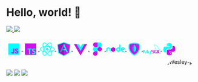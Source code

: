 # Hello, world! 👋

<div align="left">
  <a href="https://github.com/wesley-azevedo">
  <img height="160em" src="https://github-readme-stats.vercel.app/api?username=wesley-azevedo&show_icons=true&theme=tokyonight&include_all_commits=true&count_private=true"/>
  <img height="160em" src="https://github-readme-stats.vercel.app/api/top-langs/?username=wesley-azevedo&layout=compact&langs_count=7&theme=tokyonight"/>
</div>

<div style="display: inline_block"><br>
  <img align="center" alt="JavaScript" height="40" src="https://raw.githubusercontent.com/wesley-azevedo/wesley-azevedo/70c9cac9f543ef69d2bcb6fbcdbaa6eedaa8e89d/icons8-javascript.svg">
  <img align="center" alt="TypeScript" height="40" src="https://raw.githubusercontent.com/wesley-azevedo/wesley-azevedo/e49b06197a4b1981fc3891638c09bf79539c8c90/icons8-typescript.svg">
  <img align="center" alt="React Native" height="40" src="https://raw.githubusercontent.com/wesley-azevedo/wesley-azevedo/e49b06197a4b1981fc3891638c09bf79539c8c90/icons8-react-native.svg">
   <img align="center" alt="Angular" height="40" src="https://raw.githubusercontent.com/wesley-azevedo/wesley-azevedo/cc7f2909fc5acf8137f5683209ead0d1604add9f/icons8-angularjs.svg">
   <img align="center" alt="Vue-Js" height="40" src="https://raw.githubusercontent.com/wesley-azevedo/wesley-azevedo/b5b002ff7f01b880c9d32af46649b725fc94a49f/icons8-vue-js.svg">
  <img align="center" alt="Figma" height="40" src="https://raw.githubusercontent.com/wesley-azevedo/wesley-azevedo/b5b002ff7f01b880c9d32af46649b725fc94a49f/icons8-figma.svg">
  <img align="center" alt="Node-Js" height="50" src="https://raw.githubusercontent.com/wesley-azevedo/wesley-azevedo/9bf8abab471d47fed68b70e90c96c556d3cab45b/icons8-nodejs.svg">
  <img align="center" alt="Mongo-DB" height="40" src="https://raw.githubusercontent.com/wesley-azevedo/wesley-azevedo/b5b002ff7f01b880c9d32af46649b725fc94a49f/icons8-mongodb.svg">
  <img align="center" alt="MySQL" height="46" src="https://raw.githubusercontent.com/wesley-azevedo/wesley-azevedo/b5b002ff7f01b880c9d32af46649b725fc94a49f/icons8-mysql-logo.svg">
  <img align="center" alt="Python" height="40" src="https://raw.githubusercontent.com/wesley-azevedo/wesley-azevedo/9bf8abab471d47fed68b70e90c96c556d3cab45b/icons8-python.svg">
 <img align="right" alt="Wesley-pic" height="150" style="border-radius:50px;" src="https://i.ibb.co/ZLKVrnn/Logotipo-Wesley-Azevedo.png">
</div>
  
  ##

<div>
  <a href="https://www.linkedin.com/in/wesley-azevedo/" target="_blank"><img src="https://img.shields.io/badge/linkedin-00ffff?style=for-the-badge&logo=linkedin&logoColor=black" target="_blank"></a>
  <a href="mailto:contato@wesleyazevedo.pro.br" target="_blank"><img src="https://img.shields.io/badge/Gmail-e221f4?style=for-the-badge&logo=gmail&logoColor=white" target="_blank"></a>
  <a href="https://www.instagram.com/wesleysazevedo/" target="_blank"><img src="https://img.shields.io/badge/instagram-00ffff?style=for-the-badge&logo=instagram&logoColor=black" target="_blank"></a>
</div>

